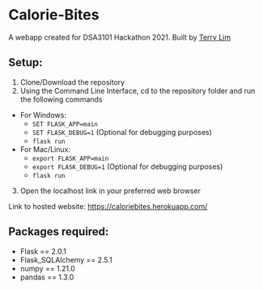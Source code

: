 # Calorie-Bites

A webapp created for DSA3101 Hackathon 2021. Built by [Terry Lim](https://github.com/terrylimxc)

## Setup:
1. Clone/Download the repository
2. Using the Command Line Interface, cd to the repository folder and run the following commands
  - For Windows:
    - `SET FLASK_APP=main`
    - `SET FLASK_DEBUG=1` (Optional for debugging purposes)
    - `flask run`
  - For Mac/Linux:
    - `export FLASK_APP=main`
    - `export FLASK_DEBUG=1` (Optional for debugging purposes)
    - `flask run`
 3. Open the localhost link in your preferred web browser

Link to hosted website: https://caloriebites.herokuapp.com/

## Packages required:
* Flask == 2.0.1
* Flask_SQLAlchemy == 2.5.1
* numpy == 1.21.0
* pandas == 1.3.0
